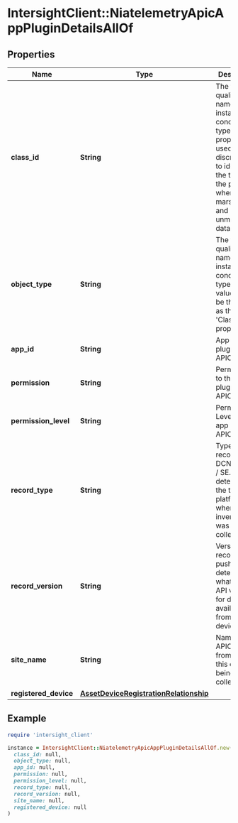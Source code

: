 # IntersightClient::NiatelemetryApicAppPluginDetailsAllOf

## Properties

| Name | Type | Description | Notes |
| ---- | ---- | ----------- | ----- |
| **class_id** | **String** | The fully-qualified name of the instantiated, concrete type. This property is used as a discriminator to identify the type of the payload when marshaling and unmarshaling data. | [default to &#39;niatelemetry.ApicAppPluginDetails&#39;] |
| **object_type** | **String** | The fully-qualified name of the instantiated, concrete type. The value should be the same as the &#39;ClassId&#39; property. | [default to &#39;niatelemetry.ApicAppPluginDetails&#39;] |
| **app_id** | **String** | App Id of the plugin in APIC. | [optional] |
| **permission** | **String** | Permissions to the app plugin in APIC. | [optional] |
| **permission_level** | **String** | Permission Level of the app plugin in APIC. | [optional] |
| **record_type** | **String** | Type of record DCNM / APIC / SE. This determines the type of platform where inventory was collected. | [optional] |
| **record_version** | **String** | Version of record being pushed. This determines what was the API version for data available from the device. | [optional] |
| **site_name** | **String** | Name of the APIC site from which this data is being collected. | [optional] |
| **registered_device** | [**AssetDeviceRegistrationRelationship**](AssetDeviceRegistrationRelationship.md) |  | [optional] |

## Example

```ruby
require 'intersight_client'

instance = IntersightClient::NiatelemetryApicAppPluginDetailsAllOf.new(
  class_id: null,
  object_type: null,
  app_id: null,
  permission: null,
  permission_level: null,
  record_type: null,
  record_version: null,
  site_name: null,
  registered_device: null
)
```

